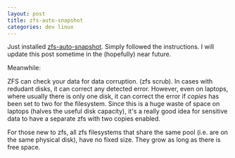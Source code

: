 ```yaml
---
layout: post
title: zfs-auto-snapshot
categories: dev linux
---
```


Just installed [zfs-auto-snapshot][1]. Simply followed the instructions. I will update this post sometime in the (hopefully) near future.

Meanwhile:

ZFS can check your data for data corruption. (zfs scrub). In cases with redudant disks, it can correct any detected error. 
However, even on laptops,
where usually there is only one disk, it can correct the error if _copies_ has been set to two for the filesystem. 
Since this is a huge waste of space on laptops (halves the useful disk capacity), it's a really good idea for sensitive
data to have a separate zfs with two copies enabled.

For those new to zfs, all zfs filesystems that share the same pool (i.e. are  on the same physical disk), have no fixed size. They grow
as long as there is free space.

[1]:https://github.com/zfsonlinux/zfs-auto-snapshot
